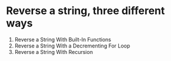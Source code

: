 <h1>Reverse a string, three different ways</h1>

 1. Reverse a String With Built-In Functions
 2. Reverse a String With a Decrementing For Loop
 3. Reverse a String With Recursion
